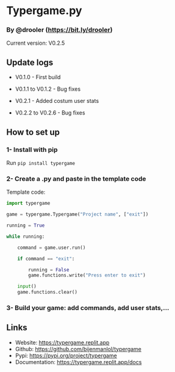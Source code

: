 # Typergame.py

### By @drooler (https://bit.ly/drooler)

Current version: V0.2.5

## Update logs

- V0.1.0 - First build

- V0.1.1 to V0.1.2 - Bug fixes

- V0.2.1 - Added costum user stats

- V0.2.2 to V0.2.6 - Bug fixes

## How to set up

### 1- Install with pip

Run `pip install typergame`

### 2- Create a .py and paste in the template code

Template code:
```py
import typergame

game = typergame.Typergame("Project name", ["exit"])

running = True

while running:

    command = game.user.run()

    if command == "exit":

        running = False
        game.functions.write("Press enter to exit")

    input()
    game.functions.clear()
```

### 3- Build your game: add commands, add user stats,...

## Links

- Website: https://typergame.replit.app
- Github: https://github.com/bijenmanlol/typergame
- Pypi: https://pypi.org/project/typergame
- Documentation: https://typergame.replit.app/docs